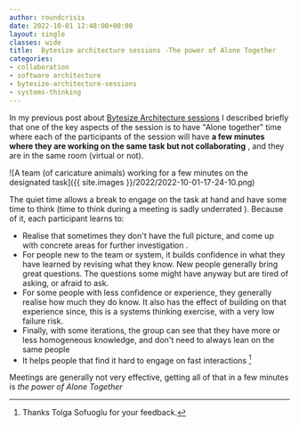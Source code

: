 ```yaml
---
author: roundcrisis
date: 2022-10-01 12:48:00+00:00
layout: single
classes: wide
title:  Bytesize architecture sessions -The power of Alone Together
categories:
- collaboration
- software architecture
- bytesize-architecture-sessions
- systems-thinking
---
```


In my previous post about [Bytesize Architecture sessions](https://bytesizearchitecturesessions.com/) I described briefly that one of the key aspects of the session is to have "Alone together" time where each of the participants of the session will have **a few minutes where they are working on the same task but not collaborating** , and they are in the same room (virtual or not). 


![A team (of caricature animals) working for a few minutes on the designated task]({{ site.images }}/2022/2022-10-01-17-24-10.png)

The quiet time allows a break to engage on the task at hand and have some time to think (time to think during a meeting is sadly underrated ). Because of it, each participant learns to:

* Realise that sometimes they don't have the full picture, and come up with concrete areas for further investigation .
* For people new to the team or system, it builds confidence  in what they have learned by revising what they know. New people generally bring great questions. The questions some might have anyway but are tired of asking, or afraid to ask.
* For some people with less confidence or experience, they generally realise how much they do know. It also has the effect of building on that experience since, this is a systems thinking exercise, with a very low failure risk.
* Finally, with some iterations, the group can see that they have more or less homogeneous knowledge, and don't need to always lean on the same people
* It helps people that find it hard to engage on fast interactions [^1]
 
Meetings are generally not very effective, getting all of that in a few minutes is  _the power of Alone Together_

[^1]:Thanks Tolga Sofuoglu for your feedback.
